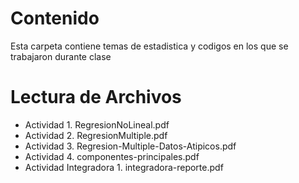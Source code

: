 # Contenido
Esta carpeta contiene temas de estadistica y codigos en los que se trabajaron durante clase

# Lectura de Archivos

* Actividad 1. RegresionNoLineal.pdf
* Actividad 2. RegresionMultiple.pdf
* Actividad 3. Regresion-Multiple-Datos-Atipicos.pdf
* Actividad 4. componentes-principales.pdf
* Actividad Integradora 1. integradora-reporte.pdf
